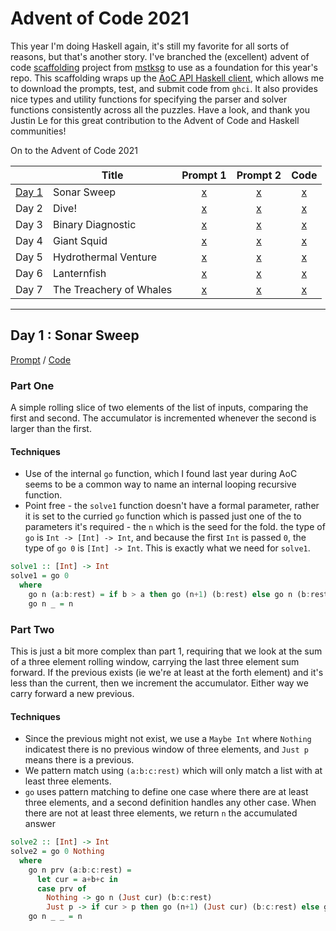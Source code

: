 Advent of Code 2021
===================

This year I'm doing Haskell again, it's still my favorite for all sorts of reasons, but that's another story. I've branched the (excellent) advent of code [scaffolding](https://github.com/mstksg/advent-of-code-dev) project from [mstksg](https://github.com/mstksg) to use as a foundation for this year's repo. This scaffolding wraps up the [AoC API Haskell client](https://hackage.haskell.org/package/advent-of-code-api), which allows me to download the prompts, test, and submit code from `ghci`. It also provides nice types and utility functions for specifying the parser and solver functions consistently across all the puzzles. Have a look, and thank you Justin Le for this great contribution to the Advent of Code and Haskell communities!

On to the Advent of Code 2021

|       | Title                   | Prompt 1 | Prompt 2 | Code | 
|-------|-------------------------|:--------:|:--------:|:----:|
| [Day 1](#day-1--sonar-sweep) | Sonar Sweep   | [x](./prompt/01a.md) | [x](./prompt/01b.md) | [x](./src/AOC/Challenge/Day01.hs) |
| Day 2 | Dive!                   | [x](./prompt/02a.md) | [x](./prompt/02b.md) | [x](./src/AOC/Challenge/Day02.hs) |
| Day 3 | Binary Diagnostic       | [x](./prompt/03a.md) | [x](./prompt/03b.md) | [x](./src/AOC/Challenge/Day03.hs) |
| Day 4 | Giant Squid             | [x](./prompt/04a.md) | [x](./prompt/04b.md) | [x](./src/AOC/Challenge/Day04.hs) |
| Day 5 | Hydrothermal Venture    | [x](./prompt/05a.md) | [x](./prompt/05b.md) | [x](./src/AOC/Challenge/Day05.hs) |
| Day 6 | Lanternfish             | [x](./prompt/06a.md) | [x](./prompt/06b.md) | [x](./src/AOC/Challenge/Day06.hs) |
| Day 7 | The Treachery of Whales | [x](./prompt/06a.md) | [x](./prompt/06b.md) | [x](./src/AOC/Challenge/Day06.hs) |

---

## Day 1 : Sonar Sweep

[Prompt](./prompt/01a.md) / [Code](./src/AOC/Challenge/Day01.hs)

### Part One
A simple rolling slice of two elements of the list of inputs, comparing the first and second. The
accumulator is incremented whenever the second is larger than the first. 

#### Techniques
* Use of the internal `go` function, which I found last year during AoC seems to be a common way to name an internal looping recursive function.
* Point free - the `solve1` function doesn't have a formal parameter, rather it is set to the curried `go` function which is passed just one of the to parameters it's required - the `n` which is the seed for the fold. the type of `go` is `Int -> [Int] -> Int`, and because the first `Int` is passed `0`, the type of `go 0` is `[Int] -> Int`. This is exactly what we need for `solve1`.

```haskell
solve1 :: [Int] -> Int
solve1 = go 0
  where
    go n (a:b:rest) = if b > a then go (n+1) (b:rest) else go n (b:rest)
    go n _ = n 
```

### Part Two
This is just a bit more complex than part 1, requiring that we look at the sum of a three element rolling
window, carrying the last three element sum forward. If the previous exists (ie we're at least at the forth element) 
and it's less than the current, then we increment the accumulator. Either way we carry forward a new previous.

#### Techniques
* Since the previous might not exist, we use a `Maybe Int` where `Nothing` indicatest there is no previous window of three elements, and `Just p` means there is a previous.
* We pattern match using `(a:b:c:rest)` which will only match a list with at least three elements.
* `go` uses pattern matching to define one case where there are at least three elements, and a second definition handles any other case. When there are not at least three elements, we return `n` the accumulated answer
```haskell
solve2 :: [Int] -> Int
solve2 = go 0 Nothing
  where
    go n prv (a:b:c:rest) = 
      let cur = a+b+c in
      case prv of
        Nothing -> go n (Just cur) (b:c:rest)
        Just p -> if cur > p then go (n+1) (Just cur) (b:c:rest) else go n (Just cur) (b:c:rest)
    go n _ _ = n
```





